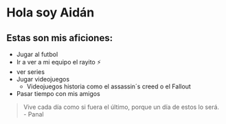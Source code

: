 # Hola soy Aidán
## Estas son mis aficiones: 
- Jugar al futbol
- Ir a ver a mi equipo el rayito ⚡
- ver series
- Jugar videojuegos
  - Videojuegos historia como el assassin´s creed o el Fallout
- Pasar tiempo con mis amigos
> Vive cada día como si fuera el último, porque un día de estos lo será. - Panal
